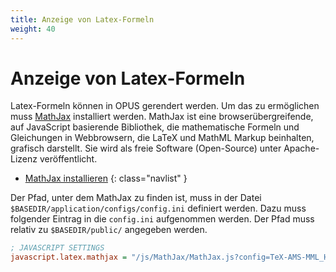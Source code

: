 ```yaml
---
title: Anzeige von Latex-Formeln
weight: 40
---
```


# Anzeige von Latex-Formeln

Latex-Formeln können in OPUS gerendert werden. Um das zu ermöglichen muss [MathJax][MATHJAX] installiert werden.
MathJax ist eine browserübergreifende, auf JavaScript basierende Bibliothek, die mathematische Formeln
und Gleichungen in Webbrowsern, die LaTeX und MathML Markup beinhalten, grafisch darstellt. Sie wird
als freie Software (Open-Source) unter Apache-Lizenz veröffentlicht.

* [MathJax installieren](../installation/mathjax.html)
{: class="navlist" }

Der Pfad, unter dem MathJax zu finden ist, muss in der Datei `$BASEDIR/application/configs/config.ini`
definiert werden. Dazu muss folgender Eintrag in die `config.ini` aufgenommen werden. Der Pfad muss relativ
zu `$BASEDIR/public/` angegeben werden.

~~~ ini
; JAVASCRIPT SETTINGS
javascript.latex.mathjax = "/js/MathJax/MathJax.js?config=TeX-AMS-MML_HTMLorMML"
~~~

[MATHJAX]: https://www.mathjax.org/
